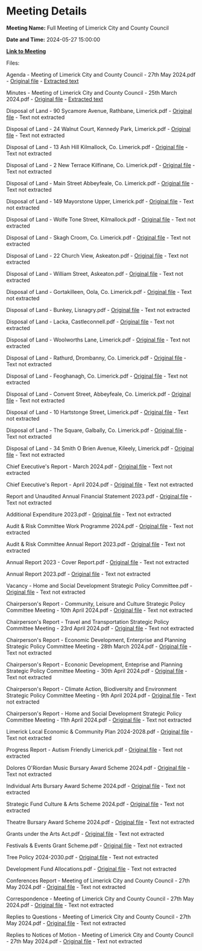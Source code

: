 # Meeting Details

**Meeting Name:** Full Meeting of Limerick City and County Council

**Date and Time:** 2024-05-27 15:00:00

**[Link to Meeting](https://www.limerick.ie/council/whats-on/full-meeting-of-limerick-city-and-county-council-7)**

Files: 

Agenda - Meeting of Limerick City and County Council - 27th May 2024.pdf - [Original file](https://www.limerick.ie/sites/default/files/media/documents/2024-05/00-agenda-meeting-of-limerick-city-and-county-council-27th-may-2024.pdf) - [Extracted text](./Agenda%20-%20Meeting%20of%20Limerick%20City%20and%20County%20Council%20-%2027th%20May%202024.md)

Minutes - Meeting of Limerick City and County Council - 25th March 2024.pdf - [Original file](https://www.limerick.ie/sites/default/files/media/documents/2024-05/01-minutes-meeting-of-limerick-city-and-county-council-25th-march-2024.pdf) - [Extracted text](./Minutes%20-%20Meeting%20of%20Limerick%20City%20and%20County%20Council%20-%2025th%20March%202024.md)

Disposal of Land - 90 Sycamore Avenue, Rathbane, Limerick.pdf - [Original file](https://www.limerick.ie/sites/default/files/media/documents/2024-05/03-a-disposal-of-land-90-sycamore-avenue-rathbane-limerick-meeting-of-limerick-city-and-county-council-27th-may-2024.pdf) - Text not extracted

Disposal of Land - 24 Walnut Court, Kennedy Park, Limerick.pdf - [Original file](https://www.limerick.ie/sites/default/files/media/documents/2024-05/03-b-disposal-of-land-24-walnut-court-kennedy-park-limerick-meeting-of-limerick-city-and-county-council-27th-may-2024.pdf) - Text not extracted

Disposal of Land - 13 Ash Hill Kilmallock, Co. Limerick.pdf - [Original file](https://www.limerick.ie/sites/default/files/media/documents/2024-05/03-c-disposal-of-land-13-ash-hill-kilmallock-co.-limerick-meeting-of-limerick-city-and-county-council-27th-may-2024.pdf) - Text not extracted

Disposal of Land - 2 New Terrace Kilfinane, Co. Limerick.pdf - [Original file](https://www.limerick.ie/sites/default/files/media/documents/2024-05/03-d-disposal-of-land-2-new-terrace-kilfinane-co.-limerick-meeting-of-limerick-city-and-county-council-27th-may-2024.pdf) - Text not extracted

Disposal of Land - Main Street Abbeyfeale, Co. Limerick.pdf - [Original file](https://www.limerick.ie/sites/default/files/media/documents/2024-05/03-e-disposal-of-land-main-street-abbeyfeale-co.-limerick-meeting-of-limerick-city-and-county-council-27th-may-2024.pdf) - Text not extracted

Disposal of Land - 149 Mayorstone Upper, Limerick.pdf - [Original file](https://www.limerick.ie/sites/default/files/media/documents/2024-05/03-f-disposal-of-land-149-mayorstone-upper-limerick-meeting-of-limerick-city-and-county-council-27th-may-2024.pdf) - Text not extracted

Disposal of Land - Wolfe Tone Street, Kilmallock.pdf - [Original file](https://www.limerick.ie/sites/default/files/media/documents/2024-05/03-g-disposal-of-land-wolfe-tone-street-kilmallock-meeting-of-limerick-city-and-county-council-27th-may-2024.pdf) - Text not extracted

Disposal of Land - Skagh Croom, Co. Limerick.pdf - [Original file](https://www.limerick.ie/sites/default/files/media/documents/2024-05/03-h-disposal-of-land-skagh-croom-co.-limerick-meeting-of-limerick-city-and-county-council-27th-may-2024.pdf) - Text not extracted

Disposal of Land - 22 Church View, Askeaton.pdf - [Original file](https://www.limerick.ie/sites/default/files/media/documents/2024-05/03-i-disposal-of-land-22-church-view-askeaton-meeting-of-limerick-city-and-county-council-27th-may-2024.pdf) - Text not extracted

Disposal of Land - William Street, Askeaton.pdf - [Original file](https://www.limerick.ie/sites/default/files/media/documents/2024-05/03-j-disposal-of-land-william-street-askeaton-meeting-of-limerick-city-and-county-council-27th-may-2024.pdf) - Text not extracted

Disposal of Land - Gortakilleen, Oola, Co. Limerick.pdf - [Original file](https://www.limerick.ie/sites/default/files/media/documents/2024-05/03-k-disposal-of-land-gortakilleen-oola-co.-limerick-meeting-of-limerick-city-and-county-council-27th-may-2024.pdf) - Text not extracted

Disposal of Land - Bunkey, Lisnagry.pdf - [Original file](https://www.limerick.ie/sites/default/files/media/documents/2024-05/03-l-disposal-of-land-bunkey-lisnagry-meeting-of-limerick-city-and-county-council-27th-may-2024.pdf) - Text not extracted

Disposal of Land - Lacka, Castleconnell.pdf - [Original file](https://www.limerick.ie/sites/default/files/media/documents/2024-05/03-m-disposal-of-land-lacka-castleconnell-meeting-of-limerick-city-and-county-council-27th-may-2024.pdf) - Text not extracted

Disposal of Land - Woolworths Lane, Limerick.pdf - [Original file](https://www.limerick.ie/sites/default/files/media/documents/2024-05/03-n-disposal-of-land-woolworths-lane-limerick-meeting-of-limerick-city-and-county-council-27th-may-2024.pdf) - Text not extracted

Disposal of Land - Rathurd, Drombanny, Co. Limerick.pdf - [Original file](https://www.limerick.ie/sites/default/files/media/documents/2024-05/03-o-disposal-rathurd-drombanny-co.-limerick-meeting-of-limerick-city-and-county-council-27th-may-2024.pdf) - Text not extracted

Disposal of Land - Feoghanagh, Co. Limerick.pdf - [Original file](https://www.limerick.ie/sites/default/files/media/documents/2024-05/03-p-disposal-of-land-feoghanagh-co.-limerick-meeting-of-limerick-city-and-county-council-27th-may-2024.pdf) - Text not extracted

Disposal of Land - Convent Street, Abbeyfeale, Co. Limerick.pdf - [Original file](https://www.limerick.ie/sites/default/files/media/documents/2024-05/03-q-disposal-of-land-convent-street-abbeyfeale-co.-limerick-meeting-of-limerick-city-and-county-council-27th-may-2024.pdf) - Text not extracted

Disposal of Land - 10 Hartstonge Street, Limerick.pdf - [Original file](https://www.limerick.ie/sites/default/files/media/documents/2024-05/03-r-disposal-of-land-10-hartstonge-street-limerick-meeting-of-limerick-city-and-county-council-27th-may-2024.pdf) - Text not extracted

Disposal of Land - The Square, Galbally, Co. Limerick.pdf - [Original file](https://www.limerick.ie/sites/default/files/media/documents/2024-05/03-s-disposal-of-land-the-square-galbally-co.-limerick-meeting-of-limerick-city-and-county-council-27th-may-2024.pdf) - Text not extracted

Disposal of Land - 34 Smith O Brien Avenue, Kileely, Limerick.pdf - [Original file](https://www.limerick.ie/sites/default/files/media/documents/2024-05/03-t-disposal-of-land-34-smith-o-brien-avenue-kileely-limerick-meeting-of-limerick-city-and-county-council-27th-may-2024.pdf) - Text not extracted

Chief Executive's Report - March 2024.pdf - [Original file](https://www.limerick.ie/sites/default/files/media/documents/2024-05/04-a-i-chief-executives-report-march-2024-meeting-of-limerick-city-and-county-council-27th-may-2024.pdf) - Text not extracted

Chief Executive's Report - April 2024.pdf - [Original file](https://www.limerick.ie/sites/default/files/media/documents/2024-05/04-a-ii-chief-executives-report-april-2024-meeting-of-limerick-city-and-county-council-27th-may-2024.pdf) - Text not extracted

Report and Unaudited Annual Financial Statement 2023.pdf - [Original file](https://www.limerick.ie/sites/default/files/media/documents/2024-05/04-b-report-and-unaudited-afs-2023-meeting-of-limerick-city-and-county-council-27th-may-2024.pdf) - Text not extracted

Additional Expenditure 2023.pdf - [Original file](https://www.limerick.ie/sites/default/files/media/documents/2024-05/04-c-additional-expenditure-2023-meeting-of-limerick-city-and-county-council-27th-may-2024.pdf) - Text not extracted

Audit & Risk Committee Work Programme 2024.pdf - [Original file](https://www.limerick.ie/sites/default/files/media/documents/2024-05/04-d-i-audit-risk-committee-work-programme-2024-meeting-of-limerick-city-and-county-council-27th-may-2024.pdf) - Text not extracted

Audit & Risk Committee Annual Report 2023.pdf - [Original file](https://www.limerick.ie/sites/default/files/media/documents/2024-05/04-d-ii-audit-risk-committee-annual-report-2023-meeting-of-limerick-city-and-county-council-27th-may-2024.pdf) - Text not extracted

Annual Report 2023 - Cover Report.pdf - [Original file](https://www.limerick.ie/sites/default/files/media/documents/2024-05/04-e-i-report-annual-report-2023-meeting-of-limerick-city-and-county-council-27th-may-2024.pdf) - Text not extracted

Annual Report 2023.pdf - [Original file](https://www.limerick.ie/sites/default/files/media/documents/2024-05/04-e-ii-annual-report-2023-meeting-of-limerick-city-and-county-council-27th-may-2024.pdf) - Text not extracted

Vacancy - Home and Social Development Strategic Policy Committee.pdf - [Original file](https://www.limerick.ie/sites/default/files/media/documents/2024-05/04-f-vacancy-home-and-social-development-strategic-policy-committee-meeting-of-limerick-city-and-county-council-27th-may-2024.pdf) - Text not extracted

Chairperson's Report - Community, Leisure and Culture Strategic Policy Committee Meeting - 10th April 2024.pdf - [Original file](https://www.limerick.ie/sites/default/files/media/documents/2024-05/04-g-i-community-leisure-and-culture-strategic-policy-committee-meeting-10.04.2024-chairpersons-report.pdf) - Text not extracted

Chairperson's Report - Travel and Transportation Strategic Policy Committee Meeting - 23rd April 2024.pdf - [Original file](https://www.limerick.ie/sites/default/files/media/documents/2024-05/04-g-ii-travel-and-transportation-strategic-policy-committee-meeting-23.04.2024-chairpersons-report.pdf) - Text not extracted

Chairperson's Report - Economic Development, Enterprise and Planning Strategic Policy Committee Meeting - 28th March 2024.pdf - [Original file](https://www.limerick.ie/sites/default/files/media/documents/2024-05/04-g-iii-i-economic-development-enterprise-and-planning-strategic-policy-committee-meeting-28.03.2024-chairpersons-report.pdf) - Text not extracted

Chairperson's Report - Econonic Development, Enteprise and Planning Strategic Policy Committee Meeting - 30th April 2024.pdf - [Original file](https://www.limerick.ie/sites/default/files/media/documents/2024-05/04-g-iii-ii-econonic-development-enteprise-and-planning-strategic-policy-committee-meeting-30.04.2024-chairpersons-report.pdf) - Text not extracted

Chairperson's Report - Climate Action, Biodiversity and Environment Strategic Policy Committee Meeting - 9th April 2024.pdf - [Original file](https://www.limerick.ie/sites/default/files/media/documents/2024-05/04-g-iv-climate-action-biodiversity-and-environment-strategic-policy-committee-meeting-09.04.2024-chairpersons-report.pdf) - Text not extracted

Chairperson's Report - Home and Social Development Strategic Policy Committee Meeting - 11th April 2024.pdf - [Original file](https://www.limerick.ie/sites/default/files/media/documents/2024-05/04-g-v-home-and-social-development-strategic-policy-committee-meeting-11.04.2024-chairpersons-report.pdf) - Text not extracted

Limerick Local Economic & Community Plan 2024-2028.pdf - [Original file](https://www.limerick.ie/sites/default/files/media/documents/2024-05/05-a-limerick-local-economic-community-plan-2024-2028-meeting-of-limerick-city-and-county-council-27th-may-2024.pdf) - Text not extracted

Progress Report - Autism Friendly Limerick.pdf - [Original file](https://www.limerick.ie/sites/default/files/media/documents/2024-05/05-b-progress-report-autism-friendly-limerick-meeting-of-limerick-city-and-county-council-27th-may-2024.pdf) - Text not extracted

Dolores O'Riordan Music Bursary Award Scheme 2024.pdf - [Original file](https://www.limerick.ie/sites/default/files/media/documents/2024-05/05-c-dolores-oriordan-music-bursary-award-scheme-2024-meeting-of-limerick-city-and-county-council-27th-may-2024.pdf) - Text not extracted

Individual Arts Bursary Award Scheme 2024.pdf - [Original file](https://www.limerick.ie/sites/default/files/media/documents/2024-05/05-d-individual-arts-bursary-award-scheme-2024-meeting-of-limerick-city-and-county-council-27th-may-2024.pdf) - Text not extracted

Strategic Fund Culture & Arts Scheme 2024.pdf - [Original file](https://www.limerick.ie/sites/default/files/media/documents/2024-05/05-e-strategic-fund-culture-arts-scheme-2024-meeting-of-limerick-city-and-county-council-27th-may-2024.pdf) - Text not extracted

Theatre Bursary Award Scheme 2024.pdf - [Original file](https://www.limerick.ie/sites/default/files/media/documents/2024-05/05-f-theatre-bursary-award-scheme-2024-meeting-of-limerick-city-and-county-council-27th-may-2024.pdf) - Text not extracted

Grants under the Arts Act.pdf - [Original file](https://www.limerick.ie/sites/default/files/media/documents/2024-05/05-g-grants-under-the-arts-act-meeting-of-limerick-city-and-county-council-27th-may-2024.pdf) - Text not extracted

Festivals & Events Grant Scheme.pdf - [Original file](https://www.limerick.ie/sites/default/files/media/documents/2024-05/06-festivals-events-grant-scheme-meeting-of-limerick-city-and-county-council-27th-may-2024.pdf) - Text not extracted

Tree Policy 2024-2030.pdf - [Original file](https://www.limerick.ie/sites/default/files/media/documents/2024-05/07-a-tree-policy-2024-2030-meeting-of-limerick-city-and-county-council-27th-may-2024.pdf) - Text not extracted

Development Fund Allocations.pdf - [Original file](https://www.limerick.ie/sites/default/files/media/documents/2024-05/07-b-development-fund-allocations-meeting-of-limerick-city-and-county-council-27th-may-2024.pdf) - Text not extracted

Conferences Report - Meeting of Limerick City and County Council - 27th May 2024.pdf - [Original file](https://www.limerick.ie/sites/default/files/media/documents/2024-05/08-conferences-report-meeting-of-limerick-city-and-county-council-27th-may-2024.pdf) - Text not extracted

Correspondence - Meeting of Limerick City and County Council - 27th May 2024.pdf - [Original file](https://www.limerick.ie/sites/default/files/media/documents/2024-05/18-correspondence-meeting-of-limerick-city-and-county-council-27th-may-2024.pdf) - Text not extracted

Replies to Questions - Meeting of Limerick City and County Council - 27th May 2024.pdf - [Original file](https://www.limerick.ie/sites/default/files/media/documents/2024-05/replies-to-questions-may-meeting-of-council.pdf) - Text not extracted

Replies to Notices of Motion - Meeting of Limerick City and County Council - 27th May 2024.pdf - [Original file](https://www.limerick.ie/sites/default/files/media/documents/2024-05/replies-to-notices-of-motion-meeting-of-limerick-city-and-county-council-27th-may-2024.pdf) - Text not extracted

